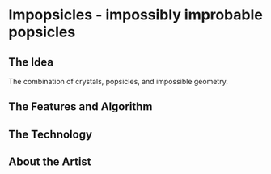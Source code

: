 # Impopsicles - impossibly improbable popsicles


## The Idea
The combination of crystals, popsicles, and impossible geometry.


## The Features and Algorithm


## The Technology


## About the Artist
